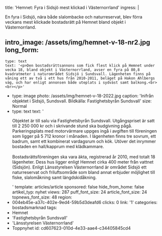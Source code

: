 title: 'Hemnet: Fyra i Sidsjö mest klickad i Västernorrland'
ingress: |
  <p>En fyra i Sidsjö, nära både slalombacke och naturreservat, blev förra veckans mest klickade bostadsrätt på Hemnet bland objekt i Västernorrland.
  </p>
  
intro_image: /assets/img/hemnet-v-18-nr2.jpg
long_form:
  -
    type: text
    text: '<p>Den bostadsrättsannons som fick flest klick på Hemnet under vecka 18, bland objekt i Västernorrland, avser en fyra på 80,8 kvadratmeter i naturområdet Sidsjö i Sundsvall. Lägenheten finns på våning ett av två i ett hus från 2010-2011, beläget på Hakon Ahlbergs väg, och har enligt annonsen både uteplats i sydväst samt balkong.<br><br></p>'
  -
    type: image
    photo: /assets/img/hemnet-v-18-2022.jpg
    caption: 'Inifrån objektet i Sidsjö, Sundsvall. Bildkälla: Fastighetsbyrån Sundsvall'
    size: Normal
  -
    type: text
    text: '<p>Objektet är till salu via Fastighetsbyrån Sundsvall. Utgångspriset är satt till 2 250 000 kr och i skrivande stund ska budgivning pågå. Parkeringsplats med motorvärmare uppges ingå i avgiften till föreningen som ligger på 5 712 kronor i månaden. I lägenheten finns tre sovrum, ett badrum, samt ett kombinerat vardagsrum och kök. Utöver det inrymmer bostaden en hall/kapprum med klädkammare.<br><br>Bostadsrättsföreningen ska vara äkta, registrerad år 2010, med totalt 18 lägenheter. Dess hus ligger enligt Hemnet cirka 400 meter från vattnet (Sidsjön). Enligt Länsstyrelsen Västernorrland är området Sidsjö ett naturreservat och friluftsområde som bland annat erbjuder möjlighet till fiske, slalomåkning samt längdskidåkning.</p>'
template: articles/article
sponsored: false
hide_from_home: false
artikel_typ: nyhet
views: 287
puff_font_size: 24
article_font_size: 24
topnews_font_size: 48
region:
  - 004eb45e-a37c-402e-9ed4-59b5d3deafd6
clicks: 0
link: '1'
categories: bostadsmarknad
tags:
  - Hemnet
  - 'Fastighetsbyrån Sundsvall'
  - 'Länsstyrelsen Västernorrland'
  - Toppnyhet
id: cd607623-010d-4e33-aae4-c34405845cd4
